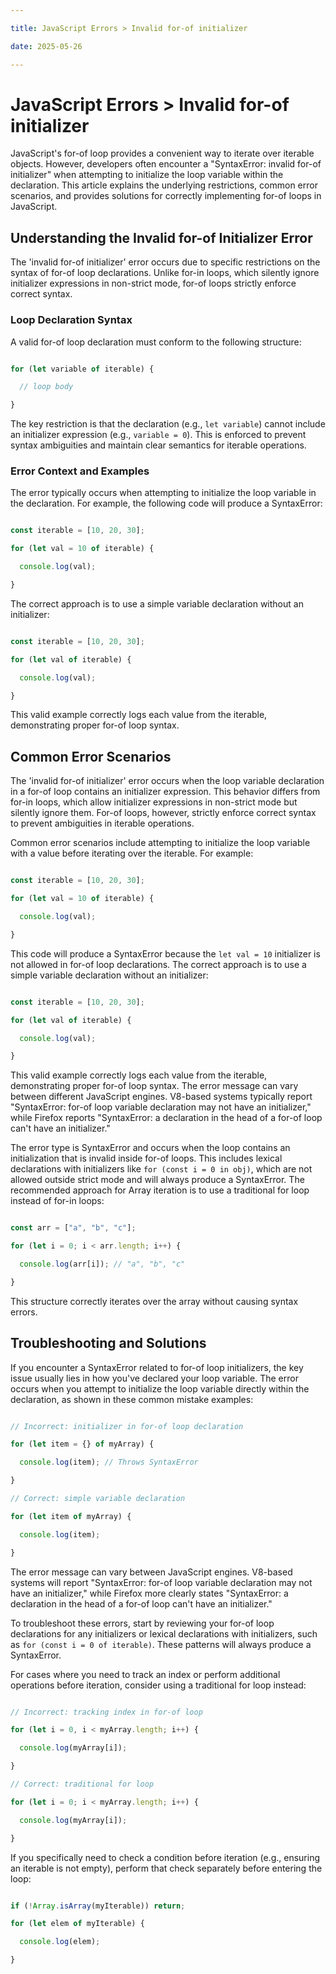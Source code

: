 ```yaml
---

title: JavaScript Errors > Invalid for-of initializer

date: 2025-05-26

---
```



# JavaScript Errors > Invalid for-of initializer

JavaScript's for-of loop provides a convenient way to iterate over iterable objects. However, developers often encounter a "SyntaxError: invalid for-of initializer" when attempting to initialize the loop variable within the declaration. This article explains the underlying restrictions, common error scenarios, and provides solutions for correctly implementing for-of loops in JavaScript.


## Understanding the Invalid for-of Initializer Error

The 'invalid for-of initializer' error occurs due to specific restrictions on the syntax of for-of loop declarations. Unlike for-in loops, which silently ignore initializer expressions in non-strict mode, for-of loops strictly enforce correct syntax.


### Loop Declaration Syntax

A valid for-of loop declaration must conform to the following structure:

```javascript

for (let variable of iterable) {

  // loop body

}

```

The key restriction is that the declaration (e.g., `let variable`) cannot include an initializer expression (e.g., `variable = 0`). This is enforced to prevent syntax ambiguities and maintain clear semantics for iterable operations.


### Error Context and Examples

The error typically occurs when attempting to initialize the loop variable in the declaration. For example, the following code will produce a SyntaxError:

```javascript

const iterable = [10, 20, 30];

for (let val = 10 of iterable) {

  console.log(val);

}

```

The correct approach is to use a simple variable declaration without an initializer:

```javascript

const iterable = [10, 20, 30];

for (let val of iterable) {

  console.log(val);

}

```

This valid example correctly logs each value from the iterable, demonstrating proper for-of loop syntax.


## Common Error Scenarios

The 'invalid for-of initializer' error occurs when the loop variable declaration in a for-of loop contains an initializer expression. This behavior differs from for-in loops, which allow initializer expressions in non-strict mode but silently ignore them. For-of loops, however, strictly enforce correct syntax to prevent ambiguities in iterable operations.

Common error scenarios include attempting to initialize the loop variable with a value before iterating over the iterable. For example:

```javascript

const iterable = [10, 20, 30];

for (let val = 10 of iterable) {

  console.log(val);

}

```

This code will produce a SyntaxError because the `let val = 10` initializer is not allowed in for-of loop declarations. The correct approach is to use a simple variable declaration without an initializer:

```javascript

const iterable = [10, 20, 30];

for (let val of iterable) {

  console.log(val);

}

```

This valid example correctly logs each value from the iterable, demonstrating proper for-of loop syntax. The error message can vary between different JavaScript engines. V8-based systems typically report "SyntaxError: for-of loop variable declaration may not have an initializer," while Firefox reports "SyntaxError: a declaration in the head of a for-of loop can't have an initializer."

The error type is SyntaxError and occurs when the loop contains an initialization that is invalid inside for-of loops. This includes lexical declarations with initializers like `for (const i = 0 in obj)`, which are not allowed outside strict mode and will always produce a SyntaxError. The recommended approach for Array iteration is to use a traditional for loop instead of for-in loops:

```javascript

const arr = ["a", "b", "c"];

for (let i = 0; i < arr.length; i++) {

  console.log(arr[i]); // "a", "b", "c"

}

```

This structure correctly iterates over the array without causing syntax errors.


## Troubleshooting and Solutions

If you encounter a SyntaxError related to for-of loop initializers, the key issue usually lies in how you've declared your loop variable. The error occurs when you attempt to initialize the loop variable directly within the declaration, as shown in these common mistake examples:

```javascript

// Incorrect: initializer in for-of loop declaration

for (let item = {} of myArray) {

  console.log(item); // Throws SyntaxError

}

// Correct: simple variable declaration

for (let item of myArray) {

  console.log(item);

}

```

The error message can vary between JavaScript engines. V8-based systems will report "SyntaxError: for-of loop variable declaration may not have an initializer," while Firefox more clearly states "SyntaxError: a declaration in the head of a for-of loop can't have an initializer."

To troubleshoot these errors, start by reviewing your for-of loop declarations for any initializers or lexical declarations with initializers, such as `for (const i = 0 of iterable)`. These patterns will always produce a SyntaxError.

For cases where you need to track an index or perform additional operations before iteration, consider using a traditional for loop instead:

```javascript

// Incorrect: tracking index in for-of loop

for (let i = 0, i < myArray.length; i++) {

  console.log(myArray[i]);

}

// Correct: traditional for loop

for (let i = 0; i < myArray.length; i++) {

  console.log(myArray[i]);

}

```

If you specifically need to check a condition before iteration (e.g., ensuring an iterable is not empty), perform that check separately before entering the loop:

```javascript

if (!Array.isArray(myIterable)) return;

for (let elem of myIterable) {

  console.log(elem);

}

```

